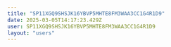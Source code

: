 ```yaml
---
title: "SP11XGQ9SHSJK16YBVP5MHTE8FM3WAA3CC1G4R1D9"
date: 2025-03-05T14:17:23.429Z
user: SP11XGQ9SHSJK16YBVP5MHTE8FM3WAA3CC1G4R1D9
layout: "users"
---
```

    